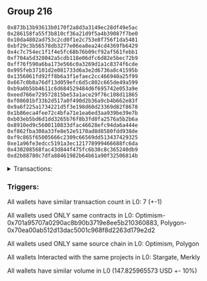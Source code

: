 ## Group 216

```0xec12cbd8eadeebc79ab2d91911ed1973a08542cd
0x873b13b93613b0170f2a8d3a3149ec28df49e5ac
0x286158fa55f3b810cf36a21d9f5a4b39087f7be0
0x10da4802ad753c2cd0f1e2c753e8f756f1da5481
0xbf29c3b56578db3277e06ea8ea24cd4369fb6429
0x4c7c754ec1f1f4e5fc68b76b09cf92af561febb1
0xf704a5d328042a5cdb118e06dfc6d82e5bec72b9
0xff76f590a6ba173e566c0a3269d1a1c8374f6cde
0x995feb37101d2e081733d6a3e2d6736a8c41595b
0x1356061fd92ff8b6a3f1efaec2cc466940a25f99
0x667c0b0a76df13d059efc6d5c802c665de49a599
0xb9a0b5bb4611c6d684529484d6f695742e053a9e
0xeed766e729572815be53a1ace29f76c108d11865
0xf08601bf33b2d517a0f490d2b36a9cb4b662e83f
0x9a6f225a1734221d5f3e198d60d23369d82f8678
0x1b86eca4fee72c4bfa71e1ea6ed3aa939be39e7b
0xb03eb5bd6d1dd3265b76f8b3fd8fa2576a5b2b6a
0x8910ed9c5600110833dfac46628efc94da6a444e
0xf862fba308a33fe8e52e5170ad8d8580fdd938de
0xf9c865f65005666c2309c66569dd513437429325
0xe1a96fe3edcc5191a3ec121778999466688fc6da
0x430208568fac43d844f475fc6b30c8c365240db9
0xd2b88780c7dfa88461982b64b61a90f32506814b
```
<details>
<summary>Transactions:</summary>

Hashes: 

Wallet: 0xec12cbd8eadeebc79ab2d91911ed1973a08542cd

       Hash: 0x87474dc7f33317bdb44f5f758388bffbee761f0d2cc9887d8e0ff855561b7678
         - source chain: Optimism
         - destination chain: Polygon
         - project: Stargate
         - contract: 0x701a95707a0290ac8b90b3719e8ee5b210360883
         - value USD: 147.825965573
       Hash: 0x0031681e7430a128b57bbdc24754473ea3fa45e7bdbfb469c05025c4d3e886e2
         - source chain: Polygon
         - destination chain: DFK
         - project: Merkly
         - contract: 0x70ea00ab512d13dac5001c968f8d2263d179e2d2
       Hash: 0xe61306fa57866b99c91899793ea426a24155075b62f9a894645c58f203c2af9d
         - source chain: Polygon
         - destination chain: Viction
         - project: Merkly
         - contract: 0x70ea00ab512d13dac5001c968f8d2263d179e2d2
       Hash: 0x1bd996b9e55975978c448e167ba7250225867d319322246027eb331440d74e6e
         - source chain: Polygon
         - destination chain: Merit Circle
         - project: Merkly
         - contract: 0x70ea00ab512d13dac5001c968f8d2263d179e2d2
       Hash: 0xb31fd105e0bd82c9959e5bbcf715c5750b7815635494db279c04f4b0d8bfdb04
         - source chain: Polygon
         - destination chain: Celo Mainnet
         - project: Merkly
         - contract: 0x70ea00ab512d13dac5001c968f8d2263d179e2d2
       Hash: 0x88f8e639fbca33d444a716e9e624e2da5f91ea44d6ac19367cb6340ab17abf83
         - source chain: Polygon
         - destination chain: Fuse Mainnet
         - project: Merkly
         - contract: 0x70ea00ab512d13dac5001c968f8d2263d179e2d2
       Hash: 0xfe8580087d2ea682e30d51c2f69ab1010a2954d34df73e64f7ab10b46c94d394
         - source chain: Polygon
         - destination chain: Mode
         - project: Merkly
         - contract: 0x70ea00ab512d13dac5001c968f8d2263d179e2d2
Wallet: 0x873b13b93613b0170f2a8d3a3149ec28df49e5ac

       Hash:0xcacd5bebf5191a063a962e8d4675d48327a78bb508c114fbe7f0f50a67a495a4
         - source chain: Optimism
         - destination chain: Polygon
         - project: Stargate
         - contract: 0x701a95707a0290ac8b90b3719e8ee5b210360883
         - value USD: 148.640033247
       Hash:0x13c8aa6bd2146c57a624c2d5c8d3ef0f7462f39730a5addb45afa631dbd726ac
         - source chain: Polygon
         - destination chain: Klaytn Mainnet Cypress
         - project: Merkly
         - contract: 0x70ea00ab512d13dac5001c968f8d2263d179e2d2
       Hash:0x0a5fa9840ee5401483e4a123f9e5b7499f7d329fc5db9964caebb500dd126152
         - source chain: Polygon
         - destination chain: Moonriver
         - project: Merkly
         - contract: 0x70ea00ab512d13dac5001c968f8d2263d179e2d2
       Hash:0x98a47b283fc87b1d2b03d45b843a2f1b6a7d6cde9048260c8d903a347c51b619
         - source chain: Polygon
         - destination chain: Gnosis
         - project: Merkly
         - contract: 0x70ea00ab512d13dac5001c968f8d2263d179e2d2
       Hash:0x566bdb783e2b1d5bee7cd73ce3c0cfad6192a0283c1a369aa447295164b3a43a
         - source chain: Polygon
         - destination chain: DFK
         - project: Merkly
         - contract: 0x70ea00ab512d13dac5001c968f8d2263d179e2d2
       Hash:0x04a8bb393311f0cf0e31602a3ba0d7340c0fbd9f49b2eb07d9c184aeb0d2be79
         - source chain: Polygon
         - destination chain: Viction
         - project: Merkly
         - contract: 0x70ea00ab512d13dac5001c968f8d2263d179e2d2
       Hash:0x5dae2474bdef87b43d0d067cc9a26b0c4e7bb1a4e70ebc32a2bfe40348223124
         - source chain: Polygon
         - destination chain: Aptos
         - project: Merkly
         - contract: 0x70ea00ab512d13dac5001c968f8d2263d179e2d2
Wallet: 0x286158fa55f3b810cf36a21d9f5a4b39087f7be0

       Hash:0x94cc980718d09b354f3f322dad791f6837b9b24502e1b3f5245d1568913891cf
         - source chain: Optimism
         - destination chain: Polygon
         - project: Stargate
         - contract: 0x701a95707a0290ac8b90b3719e8ee5b210360883
         - value USD: 147.771093578
       Hash:0xe80bb7cb7f3cb50645f96c90df0d21b4d4d836599aeb48777c7ac802d74100d0
         - source chain: Polygon
         - destination chain: Merit Circle
         - project: Merkly
         - contract: 0x70ea00ab512d13dac5001c968f8d2263d179e2d2
       Hash:0xdcc4f73aaf59f676ea1991f3b3bdb27614ec78c71c6b271fb40aded5799919cc
         - source chain: Polygon
         - destination chain: Celo Mainnet
         - project: Merkly
         - contract: 0x70ea00ab512d13dac5001c968f8d2263d179e2d2
       Hash:0xde81285a9061835de914451496228da141a8d132435bc44c048a192ed17dda8f
         - source chain: Polygon
         - destination chain: Fuse Mainnet
         - project: Merkly
         - contract: 0x70ea00ab512d13dac5001c968f8d2263d179e2d2
       Hash:0x96473be471e59b356d6182de622c55a50eb104549266ac2c549c34d0194c3eb8
         - source chain: Polygon
         - destination chain: Klaytn Mainnet Cypress
         - project: Merkly
         - contract: 0x70ea00ab512d13dac5001c968f8d2263d179e2d2
       Hash:0xafa9e95011d2d59ca91af69a60f1070958e921a4a8353a97e8a5d9057778a056
         - source chain: Polygon
         - destination chain: Moonriver
         - project: Merkly
         - contract: 0x70ea00ab512d13dac5001c968f8d2263d179e2d2
       Hash:0x74cd366cc0f4bd2cbc673eefa0b6bf85de11b187ae4b4e94b63cccd43622d8e1
         - source chain: Polygon
         - destination chain: Celo Mainnet
         - project: Merkly
         - contract: 0x70ea00ab512d13dac5001c968f8d2263d179e2d2
Wallet: 0x10da4802ad753c2cd0f1e2c753e8f756f1da5481

       Hash:0xa8eed7c20020f6aa033cf87629ac9a76d88537cdc2d6c29d4f2cb8b27a2c5026
         - source chain: Optimism
         - destination chain: Polygon
         - project: Stargate
         - contract: 0x701a95707a0290ac8b90b3719e8ee5b210360883
         - value USD: 147.76963873
       Hash:0xebcadc5fe722f48475ef895ed8f559d3782720e51831689ab8e95ab305521a5a
         - source chain: Polygon
         - destination chain: Gnosis
         - project: Merkly
         - contract: 0x70ea00ab512d13dac5001c968f8d2263d179e2d2
       Hash:0x2a8446760b3aa98de5d62a22a10178ee14d1c789b3008f322f153bc13d17f544
         - source chain: Polygon
         - destination chain: DFK
         - project: Merkly
         - contract: 0x70ea00ab512d13dac5001c968f8d2263d179e2d2
       Hash:0x040dc44e4a22d62582e396699fe8d2ff193ea3fc13a641b0599f2be131e843c5
         - source chain: Polygon
         - destination chain: Viction
         - project: Merkly
         - contract: 0x70ea00ab512d13dac5001c968f8d2263d179e2d2
       Hash:0x213fe62b239d9e537d7a05b0a8ce947a8d32336dbf89d1756e3d12c66ebfa0ac
         - source chain: Polygon
         - destination chain: Merit Circle
         - project: Merkly
         - contract: 0x70ea00ab512d13dac5001c968f8d2263d179e2d2
       Hash:0xbe862a7ff4ec4320290878fdde60ce88ed2164ad546641b4c7a0099c288a21d7
         - source chain: Polygon
         - destination chain: Celo Mainnet
         - project: Merkly
         - contract: 0x70ea00ab512d13dac5001c968f8d2263d179e2d2
       Hash:0x1db02c68371201a0bbadd0654b2b41ea5c15d8e974d2e8b5599e545f1e905f7d
         - source chain: Polygon
         - destination chain: Fuse Mainnet
         - project: Merkly
         - contract: 0x70ea00ab512d13dac5001c968f8d2263d179e2d2
Wallet: 0xbf29c3b56578db3277e06ea8ea24cd4369fb6429

       Hash:0x12ed9e8f1e55e98d5ee3a45a6636adeab8faaf80ee15f28a36c12c17a8f01f96
         - source chain: Optimism
         - destination chain: Polygon
         - project: Stargate
         - contract: 0x701a95707a0290ac8b90b3719e8ee5b210360883
         - value USD: 147.756829261
       Hash:0xce325b9eb9153ecfa5da89b29ef8a942797c046485d5e27f6b229e82ca44be54
         - source chain: Polygon
         - destination chain: Fuse Mainnet
         - project: Merkly
         - contract: 0x70ea00ab512d13dac5001c968f8d2263d179e2d2
       Hash:0x2923eee612e1f12dfaaff05383a5d2550a2dae66c17bf0533b0541e529c1f2cc
         - source chain: Polygon
         - destination chain: Klaytn Mainnet Cypress
         - project: Merkly
         - contract: 0x70ea00ab512d13dac5001c968f8d2263d179e2d2
       Hash:0x442c6ad88f4dfed553cef746315bbe5b0c5a5dd8b64d1234911343f67459dfe0
         - source chain: Polygon
         - destination chain: Gnosis
         - project: Merkly
         - contract: 0x70ea00ab512d13dac5001c968f8d2263d179e2d2
       Hash:0xb4305cb21a0747dc5d0dbf494d47090fa26effa36e2d4c52090ad129f241685e
         - source chain: Polygon
         - destination chain: DFK
         - project: Merkly
         - contract: 0x70ea00ab512d13dac5001c968f8d2263d179e2d2
       Hash:0xf71d15a97062c69b75ea0604325c0d74fb634f675118544f4d23d36718c25d27
         - source chain: Polygon
         - destination chain: Viction
         - project: Merkly
         - contract: 0x70ea00ab512d13dac5001c968f8d2263d179e2d2
       Hash:0xe94a0e8523602a7b0c17a3cbe82708d660f832e2860b0d72c3006755ebe9a31e
         - source chain: Polygon
         - destination chain: Klaytn Mainnet Cypress
         - project: Merkly
         - contract: 0x70ea00ab512d13dac5001c968f8d2263d179e2d2
Wallet: 0x4c7c754ec1f1f4e5fc68b76b09cf92af561febb1

       Hash:0xc0ffba23a533b826d081b157b0a6cf318510a16eb28ba034b267a085ac866395
         - source chain: Optimism
         - destination chain: Polygon
         - project: Stargate
         - contract: 0x701a95707a0290ac8b90b3719e8ee5b210360883
         - value USD: 147.938393128
       Hash:0xc8f8ad88a19dcee12441bc3daae4d0f135fefc00e106db850700cf51e70fcbb8
         - source chain: Polygon
         - destination chain: Merit Circle
         - project: Merkly
         - contract: 0x70ea00ab512d13dac5001c968f8d2263d179e2d2
       Hash:0x87c04c7981ae32b3a1d7033742757bf73107028cff491da9fd0a2aaab1a3bac0
         - source chain: Polygon
         - destination chain: Celo Mainnet
         - project: Merkly
         - contract: 0x70ea00ab512d13dac5001c968f8d2263d179e2d2
       Hash:0x64daef1528bc797ca324e26d97bded8f70f9bff68e47e42b652e5dafb44d52e9
         - source chain: Polygon
         - destination chain: Fuse Mainnet
         - project: Merkly
         - contract: 0x70ea00ab512d13dac5001c968f8d2263d179e2d2
       Hash:0x368ed2cb3658f5f2d211bc2bab2d661f874cdd3374ac491398555da987560208
         - source chain: Polygon
         - destination chain: Klaytn Mainnet Cypress
         - project: Merkly
         - contract: 0x70ea00ab512d13dac5001c968f8d2263d179e2d2
       Hash:0xcb3ff1834b5e9b45e7576f986cb6aa12f840255fddf465222b2c87a088525ac9
         - source chain: Polygon
         - destination chain: Moonriver
         - project: Merkly
         - contract: 0x70ea00ab512d13dac5001c968f8d2263d179e2d2
       Hash:0x234197acce1c7346e1a510f193d0d8ae421c810b2b8a08f2acdd854bf1a1e05d
         - source chain: Polygon
         - destination chain: Gnosis
         - project: Merkly
         - contract: 0x70ea00ab512d13dac5001c968f8d2263d179e2d2
Wallet: 0xf704a5d328042a5cdb118e06dfc6d82e5bec72b9

       Hash:0xde924fd67a0d25c001e37edc102f60e63341422b883d4951931424fc8cc39ca1
         - source chain: Optimism
         - destination chain: Polygon
         - project: Stargate
         - contract: 0x701a95707a0290ac8b90b3719e8ee5b210360883
         - value USD: 147.840994336
       Hash:0x62569c843f8a4985f130fbfc32038f23b1bb3cd8d7e365555cd735e7bff19752
         - source chain: Polygon
         - destination chain: Gnosis
         - project: Merkly
         - contract: 0x70ea00ab512d13dac5001c968f8d2263d179e2d2
       Hash:0xb72e730a246a9653cb7ef9b5d9a691b30d92bbfbc93829422115979bbce0ea98
         - source chain: Polygon
         - destination chain: DFK
         - project: Merkly
         - contract: 0x70ea00ab512d13dac5001c968f8d2263d179e2d2
       Hash:0xaa7d4af9a94766ca2c3ff05b4c5d4fe97df33fe3fbd08f06463c5950ac8c1e8c
         - source chain: Polygon
         - destination chain: Viction
         - project: Merkly
         - contract: 0x70ea00ab512d13dac5001c968f8d2263d179e2d2
       Hash:0x94fe3680c95154bf13031b6be863559d739a2cc515a4cad2605e41d998bfe24b
         - source chain: Polygon
         - destination chain: Merit Circle
         - project: Merkly
         - contract: 0x70ea00ab512d13dac5001c968f8d2263d179e2d2
       Hash:0x5e16cb160331b341806b5090a43300c310c7c1430300619c8d71c9c4ffe37430
         - source chain: Polygon
         - destination chain: Celo Mainnet
         - project: Merkly
         - contract: 0x70ea00ab512d13dac5001c968f8d2263d179e2d2
       Hash:0xfbb5c9fb40935a4e6ab6ccac7c291953439814924dacb683755f94fd52536c21
         - source chain: Polygon
         - destination chain: DFK
         - project: Merkly
         - contract: 0x70ea00ab512d13dac5001c968f8d2263d179e2d2
Wallet: 0xff76f590a6ba173e566c0a3269d1a1c8374f6cde

       Hash:0xae590ae392cd1ad8e49e1de68b03c34e59e637f6d4eae85c2e9efa6d44305b84
         - source chain: Optimism
         - destination chain: Polygon
         - project: Stargate
         - contract: 0x701a95707a0290ac8b90b3719e8ee5b210360883
         - value USD: 147.864533062
       Hash:0xf3d5a5baee4e158a0b6d97cb476b60da1d17519c0b18b59f74fe7ad6e20f49ea
         - source chain: Polygon
         - destination chain: Fuse Mainnet
         - project: Merkly
         - contract: 0x70ea00ab512d13dac5001c968f8d2263d179e2d2
       Hash:0xfa665b3289a09bd5e3cd1560b88edce3cad872fd907aae2d9ebb31dfdac582b4
         - source chain: Polygon
         - destination chain: Klaytn Mainnet Cypress
         - project: Merkly
         - contract: 0x70ea00ab512d13dac5001c968f8d2263d179e2d2
       Hash:0x8cbec3ea38a2481f52cf72c895a554a01594fa39b0763106198a0287f49cafef
         - source chain: Polygon
         - destination chain: Moonriver
         - project: Merkly
         - contract: 0x70ea00ab512d13dac5001c968f8d2263d179e2d2
       Hash:0x78865c14f96e0e70c1ff451058e71612eca63f2f6d283048576fac2f20299f06
         - source chain: Polygon
         - destination chain: Gnosis
         - project: Merkly
         - contract: 0x70ea00ab512d13dac5001c968f8d2263d179e2d2
       Hash:0xa7d91780935aaa885a366ebc685cb392d950e86f8f59e2104cb563d81153183d
         - source chain: Polygon
         - destination chain: DFK
         - project: Merkly
         - contract: 0x70ea00ab512d13dac5001c968f8d2263d179e2d2
       Hash:0x5beb9fffc884adbc77965b924936b07cdf0bd9b43b2ee7088af70f50508b6303
         - source chain: Polygon
         - destination chain: Viction
         - project: Merkly
         - contract: 0x70ea00ab512d13dac5001c968f8d2263d179e2d2
Wallet: 0x995feb37101d2e081733d6a3e2d6736a8c41595b

       Hash:0xa259369bac424c86da3a2238ad48d3e346baab9eb7255cfdd578287caf8a3f66
         - source chain: Optimism
         - destination chain: Polygon
         - project: Stargate
         - contract: 0x701a95707a0290ac8b90b3719e8ee5b210360883
         - value USD: 147.846588598
       Hash:0x8e89d4aca38e1c8f7dd70d5606929d708f08748326dcfbca3016ad9947e88a7f
         - source chain: Polygon
         - destination chain: Viction
         - project: Merkly
         - contract: 0x70ea00ab512d13dac5001c968f8d2263d179e2d2
       Hash:0xcda0da4af816364e1336156c10fbca8e12cb5843419d96349be74ae7b09d6a6f
         - source chain: Polygon
         - destination chain: Merit Circle
         - project: Merkly
         - contract: 0x70ea00ab512d13dac5001c968f8d2263d179e2d2
       Hash:0xc84b6b6632f99d8e613c459a584194f26188574b3a81a827a0a7608f42791cee
         - source chain: Polygon
         - destination chain: Celo Mainnet
         - project: Merkly
         - contract: 0x70ea00ab512d13dac5001c968f8d2263d179e2d2
       Hash:0x4d5d2246bcfb448a919778ec17033b485d2a481bbb960194b95ab7c5cfa03d84
         - source chain: Polygon
         - destination chain: Fuse Mainnet
         - project: Merkly
         - contract: 0x70ea00ab512d13dac5001c968f8d2263d179e2d2
       Hash:0x8e77d2c8146570d662da31c625d5ce034eb4ecf8fd570046964c67c726af68bf
         - source chain: Polygon
         - destination chain: Klaytn Mainnet Cypress
         - project: Merkly
         - contract: 0x70ea00ab512d13dac5001c968f8d2263d179e2d2
       Hash:0x739d5cc89765e9b4daed782a6ca2dbb64b1cf5613e9be3940bf287d5df4321f8
         - source chain: Polygon
         - destination chain: Merit Circle
         - project: Merkly
         - contract: 0x70ea00ab512d13dac5001c968f8d2263d179e2d2
Wallet: 0x1356061fd92ff8b6a3f1efaec2cc466940a25f99

       Hash:0x341d5e5602aad95e7db8309f0cef8192cb4e462ca7ad4c3f10595d191738f206
         - source chain: Optimism
         - destination chain: Polygon
         - project: Stargate
         - contract: 0x701a95707a0290ac8b90b3719e8ee5b210360883
         - value USD: 147.839633543
       Hash:0xa17f7ef37d9b983328bf938a42ecdfd2335a8ca52f28c42e1ca9839fd406f43d
         - source chain: Polygon
         - destination chain: Moonriver
         - project: Merkly
         - contract: 0x70ea00ab512d13dac5001c968f8d2263d179e2d2
       Hash:0x90e5f9e9141a2fdeba5c6973f8477ba889e468e47843d624f77d7808620b25d1
         - source chain: Polygon
         - destination chain: Gnosis
         - project: Merkly
         - contract: 0x70ea00ab512d13dac5001c968f8d2263d179e2d2
       Hash:0x3d1ae24086ed1efa4280a7b40ac901f5f29d80449330a3023cdf6c603547f07d
         - source chain: Polygon
         - destination chain: DFK
         - project: Merkly
         - contract: 0x70ea00ab512d13dac5001c968f8d2263d179e2d2
       Hash:0xf47f4aa724475b34366dc12025b51d4d238072c640a9d52e6a15a23cd81e21a3
         - source chain: Polygon
         - destination chain: Viction
         - project: Merkly
         - contract: 0x70ea00ab512d13dac5001c968f8d2263d179e2d2
       Hash:0x9918f2184fb522842436d825477f12f3c76def61956ff2e91a1ead5b99ad22db
         - source chain: Polygon
         - destination chain: Merit Circle
         - project: Merkly
         - contract: 0x70ea00ab512d13dac5001c968f8d2263d179e2d2
       Hash:0xa956eaca587961ba73039026f7743cd5c2b8e748f182b9a3c3fca0cd2a400693
         - source chain: Polygon
         - destination chain: Mode
         - project: Merkly
         - contract: 0x70ea00ab512d13dac5001c968f8d2263d179e2d2
Wallet: 0x667c0b0a76df13d059efc6d5c802c665de49a599

       Hash:0xc62e8e440bace4861c7d11869c3665f8af2da75cf922fd607ded9b4fd39abf78
         - source chain: Optimism
         - destination chain: Polygon
         - project: Stargate
         - contract: 0x701a95707a0290ac8b90b3719e8ee5b210360883
         - value USD: 147.826207714
       Hash:0x31fc50e14fdfbea379bafd3c41ddbabcdd4bd2375228668aff8d3bbc03fa6c26
         - source chain: Polygon
         - destination chain: Celo Mainnet
         - project: Merkly
         - contract: 0x70ea00ab512d13dac5001c968f8d2263d179e2d2
       Hash:0x542b30c1a6ebd2c3e588df753dc70774caca679796ea802238089655052e0f58
         - source chain: Polygon
         - destination chain: Fuse Mainnet
         - project: Merkly
         - contract: 0x70ea00ab512d13dac5001c968f8d2263d179e2d2
       Hash:0xb1c0851a72195fb3b864aac5c8b32535252c37b958d295fd18b0bf05c3c8a1ce
         - source chain: Polygon
         - destination chain: Klaytn Mainnet Cypress
         - project: Merkly
         - contract: 0x70ea00ab512d13dac5001c968f8d2263d179e2d2
       Hash:0x40d7a61790253f372bae7f681848ac631737019070cff383d6e5ad2cfeff0ab9
         - source chain: Polygon
         - destination chain: Moonriver
         - project: Merkly
         - contract: 0x70ea00ab512d13dac5001c968f8d2263d179e2d2
       Hash:0xd33f956d3e86016b9b6c1ddd406af1d0284a24f0dab660874c42d1a730a26e81
         - source chain: Polygon
         - destination chain: Gnosis
         - project: Merkly
         - contract: 0x70ea00ab512d13dac5001c968f8d2263d179e2d2
       Hash:0x04c3ac15de1f8970ba13eee9c8f202e77bfd395f53e2174785a063b9b14173a4
         - source chain: Polygon
         - destination chain: Aptos
         - project: Merkly
         - contract: 0x70ea00ab512d13dac5001c968f8d2263d179e2d2
Wallet: 0xb9a0b5bb4611c6d684529484d6f695742e053a9e

       Hash:0xcd2aaa304bb8004cc05ee8c5834d4e87786e992d2906f5c2eba00a7316702081
         - source chain: Optimism
         - destination chain: Polygon
         - project: Stargate
         - contract: 0x701a95707a0290ac8b90b3719e8ee5b210360883
         - value USD: 147.752305623
       Hash:0x69443f3c9bfacc9978f7f0d0e9d466b679e4f8e23fdd97d11eb5fe6b157bddfc
         - source chain: Polygon
         - destination chain: DFK
         - project: Merkly
         - contract: 0x70ea00ab512d13dac5001c968f8d2263d179e2d2
       Hash:0xa4755f8bf5a191dba9c870f67e123492a9cdbdf2eab4bf9af72f3824b6c0b457
         - source chain: Polygon
         - destination chain: Viction
         - project: Merkly
         - contract: 0x70ea00ab512d13dac5001c968f8d2263d179e2d2
       Hash:0xca2bd55ece1986e245785b91530d6930b28dca00c3354270dd58eec5ae88ebbd
         - source chain: Polygon
         - destination chain: Merit Circle
         - project: Merkly
         - contract: 0x70ea00ab512d13dac5001c968f8d2263d179e2d2
       Hash:0xb173fe372831dccf08212e89f311756acb76fede58a35de7cdb96ed93e50319e
         - source chain: Polygon
         - destination chain: Celo Mainnet
         - project: Merkly
         - contract: 0x70ea00ab512d13dac5001c968f8d2263d179e2d2
       Hash:0xf831c46df7ce4b11d7982f5d8220522066f07f9bd5318f8350c39782980f1125
         - source chain: Polygon
         - destination chain: Fuse Mainnet
         - project: Merkly
         - contract: 0x70ea00ab512d13dac5001c968f8d2263d179e2d2
       Hash:0xad58f6f5084231204f0990b99e20a08790777095aae4107f89456a97d739fb1c
         - source chain: Polygon
         - destination chain: Celo Mainnet
         - project: Merkly
         - contract: 0x70ea00ab512d13dac5001c968f8d2263d179e2d2
Wallet: 0xeed766e729572815be53a1ace29f76c108d11865

       Hash:0x44dead670b9869eb0f44f94dc5687169b4827c41e2596a35bf747ae6bf931aa1
         - source chain: Optimism
         - destination chain: Polygon
         - project: Stargate
         - contract: 0x701a95707a0290ac8b90b3719e8ee5b210360883
         - value USD: 147.595459168
       Hash:0x52abb0ad835ff1a7a05eb50eb444829a303f904da6f4372f4919a9be0d008bbf
         - source chain: Polygon
         - destination chain: Klaytn Mainnet Cypress
         - project: Merkly
         - contract: 0x70ea00ab512d13dac5001c968f8d2263d179e2d2
       Hash:0x0654f5d61d29df59d8153d15f161ee4ba6fec5821d36eff4e196f4c8ec4202b1
         - source chain: Polygon
         - destination chain: Moonriver
         - project: Merkly
         - contract: 0x70ea00ab512d13dac5001c968f8d2263d179e2d2
       Hash:0x46352d7aac264479fac818fdc920a701714161547ec2fc06f8d4e59c2cdca6aa
         - source chain: Polygon
         - destination chain: Gnosis
         - project: Merkly
         - contract: 0x70ea00ab512d13dac5001c968f8d2263d179e2d2
       Hash:0x356cee6cec0182147e495d7d73961850334ad2fcbc99f0940c8ea68f6c2cd2a7
         - source chain: Polygon
         - destination chain: DFK
         - project: Merkly
         - contract: 0x70ea00ab512d13dac5001c968f8d2263d179e2d2
       Hash:0xdaf3da55eea0ee09e787c41ad3e2bfa352e282a09091a248aa524730f1a0c4d0
         - source chain: Polygon
         - destination chain: Viction
         - project: Merkly
         - contract: 0x70ea00ab512d13dac5001c968f8d2263d179e2d2
       Hash:0xa9b061ab6ecb9281e0b9d4f2ead434df3600070439d1e74e1b9cdad2ea6da4df
         - source chain: Polygon
         - destination chain: Fuse Mainnet
         - project: Merkly
         - contract: 0x70ea00ab512d13dac5001c968f8d2263d179e2d2
Wallet: 0xf08601bf33b2d517a0f490d2b36a9cb4b662e83f

       Hash:0xda051b13d7d0850e52c027af8a91a795cbb6bbab92378cf934749f8fe3d42ebe
         - source chain: Optimism
         - destination chain: Polygon
         - project: Stargate
         - contract: 0x701a95707a0290ac8b90b3719e8ee5b210360883
         - value USD: 147.862977154
       Hash:0x0155e3d6365ff4839b8a59f04ce9b68b74fdea35cfc3db87ceb955a12791ba87
         - source chain: Polygon
         - destination chain: Celo Mainnet
         - project: Merkly
         - contract: 0x70ea00ab512d13dac5001c968f8d2263d179e2d2
       Hash:0x1412aa6a0a9c4c9a2fb46e82b2f3a83d13628e8183ab025c843c79b3c608a914
         - source chain: Polygon
         - destination chain: Fuse Mainnet
         - project: Merkly
         - contract: 0x70ea00ab512d13dac5001c968f8d2263d179e2d2
       Hash:0x82957ab7586eb1563c538ec0df126e00a4797f3e20ec92f922321e0e6d818ae2
         - source chain: Polygon
         - destination chain: Klaytn Mainnet Cypress
         - project: Merkly
         - contract: 0x70ea00ab512d13dac5001c968f8d2263d179e2d2
       Hash:0xfa55403a12410a68b14d022be878e070af6f1c7f86a11302ee6c687eaabecc65
         - source chain: Polygon
         - destination chain: Moonriver
         - project: Merkly
         - contract: 0x70ea00ab512d13dac5001c968f8d2263d179e2d2
       Hash:0xc0458c01a3b7dcdd5e592e0dbe50a93c5ff358649ecd80cd3abbff095f6db2db
         - source chain: Polygon
         - destination chain: Gnosis
         - project: Merkly
         - contract: 0x70ea00ab512d13dac5001c968f8d2263d179e2d2
       Hash:0x7cd7ff186df4df09ea26c88b4bf6360d69ebb54dcb30b79611aae789fca7f05f
         - source chain: Polygon
         - destination chain: Klaytn Mainnet Cypress
         - project: Merkly
         - contract: 0x70ea00ab512d13dac5001c968f8d2263d179e2d2
Wallet: 0x9a6f225a1734221d5f3e198d60d23369d82f8678

       Hash:0x414b92b075d7ea01d8e00eaae91cc1f89692a12befbdd69773f7416e0b63cbe7
         - source chain: Optimism
         - destination chain: Polygon
         - project: Stargate
         - contract: 0x701a95707a0290ac8b90b3719e8ee5b210360883
         - value USD: 147.880378301
       Hash:0x2d227948b1ef35b88c9579e174a8572dd8a2ab72caa4f0276fc0a2af8868646f
         - source chain: Polygon
         - destination chain: DFK
         - project: Merkly
         - contract: 0x70ea00ab512d13dac5001c968f8d2263d179e2d2
       Hash:0xb2bc5b734c4bb5f6129e9037135049f48793928c04f68ac60220b8310e2f7b77
         - source chain: Polygon
         - destination chain: Viction
         - project: Merkly
         - contract: 0x70ea00ab512d13dac5001c968f8d2263d179e2d2
       Hash:0xef62f9c79c33ddc55779592af6c4252fce36ec9f15b23bc8817d9b04954e58e5
         - source chain: Polygon
         - destination chain: Merit Circle
         - project: Merkly
         - contract: 0x70ea00ab512d13dac5001c968f8d2263d179e2d2
       Hash:0x1d238dade3e3a7c6db5aed8ec3e013ee59b8bc5b415f66f6f99c720912d3b0a3
         - source chain: Polygon
         - destination chain: Celo Mainnet
         - project: Merkly
         - contract: 0x70ea00ab512d13dac5001c968f8d2263d179e2d2
       Hash:0x25b4aebc3ad50466fdc5b89dde45488ff25684c567762797517766d7ff55e61c
         - source chain: Polygon
         - destination chain: Fuse Mainnet
         - project: Merkly
         - contract: 0x70ea00ab512d13dac5001c968f8d2263d179e2d2
       Hash:0xd262a89ed6a3641315e55a25463f6d3b9fca24a06a0f6903a10bfb45fbd004b1
         - source chain: Polygon
         - destination chain: Moonbeam
         - project: Merkly
         - contract: 0x70ea00ab512d13dac5001c968f8d2263d179e2d2
Wallet: 0x1b86eca4fee72c4bfa71e1ea6ed3aa939be39e7b

       Hash:0x8ff2135165cc4ea536fe80ce0d509056849e20b47300aed0952b85d2add9dc09
         - source chain: Optimism
         - destination chain: Polygon
         - project: Stargate
         - contract: 0x701a95707a0290ac8b90b3719e8ee5b210360883
         - value USD: 147.85521863
       Hash:0x841eda9fa1a83019e939ca6b45257bb9ca094e6446ff29f636c57d573661db24
         - source chain: Polygon
         - destination chain: Klaytn Mainnet Cypress
         - project: Merkly
         - contract: 0x70ea00ab512d13dac5001c968f8d2263d179e2d2
       Hash:0xa2e142fbbd99d3cd33d7439b32cbf398c122ca6086de0bda1d3550a7d8faa87f
         - source chain: Polygon
         - destination chain: Moonriver
         - project: Merkly
         - contract: 0x70ea00ab512d13dac5001c968f8d2263d179e2d2
       Hash:0xa247fc37c97df7c98fecb00b04642ae4216f5076815ba16c62258f745f8c1cf7
         - source chain: Polygon
         - destination chain: Gnosis
         - project: Merkly
         - contract: 0x70ea00ab512d13dac5001c968f8d2263d179e2d2
       Hash:0x177db8777d5f5a68ebdcf46c05bc2a773cc07d5a31bd9dd1cad3870a232ef3c3
         - source chain: Polygon
         - destination chain: DFK
         - project: Merkly
         - contract: 0x70ea00ab512d13dac5001c968f8d2263d179e2d2
       Hash:0xd89a9c34006fce6f943689b1c39e005f11e89aaec21302330aef95791f4dfaf6
         - source chain: Polygon
         - destination chain: Viction
         - project: Merkly
         - contract: 0x70ea00ab512d13dac5001c968f8d2263d179e2d2
       Hash:0x50fcebffa4a73047c404e82271192f598d1286ea37bcaae96b4e74e8841df026
         - source chain: Polygon
         - destination chain: Moonriver
         - project: Merkly
         - contract: 0x70ea00ab512d13dac5001c968f8d2263d179e2d2
Wallet: 0xb03eb5bd6d1dd3265b76f8b3fd8fa2576a5b2b6a

       Hash:0xbce93166ab4e7403ec11ffccdd6cec54363fdd27f9c37a5fc3566c7bb5b8e9d9
         - source chain: Optimism
         - destination chain: Polygon
         - project: Stargate
         - contract: 0x701a95707a0290ac8b90b3719e8ee5b210360883
         - value USD: 147.975558799
       Hash:0x402514d280a39e86cbe0b8dfe1903afe5b76f9b90695ebddde4387f141b0e9f6
         - source chain: Polygon
         - destination chain: Merit Circle
         - project: Merkly
         - contract: 0x70ea00ab512d13dac5001c968f8d2263d179e2d2
       Hash:0xe8b6e169512f389606178d45d2a5d4aab296a8c70db987501e2b977300a8a560
         - source chain: Polygon
         - destination chain: Celo Mainnet
         - project: Merkly
         - contract: 0x70ea00ab512d13dac5001c968f8d2263d179e2d2
       Hash:0xa2c4d909813f6275d0afab367ef44c5042d713dbcb0d18452cca09387b2898d8
         - source chain: Polygon
         - destination chain: Fuse Mainnet
         - project: Merkly
         - contract: 0x70ea00ab512d13dac5001c968f8d2263d179e2d2
       Hash:0xd61d44405f25a1982195fdec36c26548912f0fa2e915b5206ae2b4b692e5bbc7
         - source chain: Polygon
         - destination chain: Klaytn Mainnet Cypress
         - project: Merkly
         - contract: 0x70ea00ab512d13dac5001c968f8d2263d179e2d2
       Hash:0xbe6c5f2f0f5512a7256ff73fbfb8f3530eb174f2751f4983e2ac16e88059430e
         - source chain: Polygon
         - destination chain: Moonriver
         - project: Merkly
         - contract: 0x70ea00ab512d13dac5001c968f8d2263d179e2d2
       Hash:0x815759bd24fd2d6600537bcb222e75387be87c4a02d56d578457b14807feb1e4
         - source chain: Polygon
         - destination chain: Gnosis
         - project: Merkly
         - contract: 0x70ea00ab512d13dac5001c968f8d2263d179e2d2
Wallet: 0x8910ed9c5600110833dfac46628efc94da6a444e

       Hash:0x0105ed7b48066a783f8e903b27de1a354e8ee44ff75223a2bd47bd5312954556
         - source chain: Optimism
         - destination chain: Polygon
         - project: Stargate
         - contract: 0x701a95707a0290ac8b90b3719e8ee5b210360883
         - value USD: 147.98713655
       Hash:0x1fbd1ddf3d7a646837862acfecff608a4ab883fbddfaaa1dae16b82bc7a3db10
         - source chain: Polygon
         - destination chain: Gnosis
         - project: Merkly
         - contract: 0x70ea00ab512d13dac5001c968f8d2263d179e2d2
       Hash:0xef2cb47d1daa90f7de246dde723bfb55c0d55775d325b2a0d4ee3f8b28def499
         - source chain: Polygon
         - destination chain: DFK
         - project: Merkly
         - contract: 0x70ea00ab512d13dac5001c968f8d2263d179e2d2
       Hash:0x292d3a759965b1fd1b8675266146d9ea5dbfb3978be95bedd7efb85cb2ab824e
         - source chain: Polygon
         - destination chain: Viction
         - project: Merkly
         - contract: 0x70ea00ab512d13dac5001c968f8d2263d179e2d2
       Hash:0x351437bbb5a864c424a7e778b6320d801483f78610ac4dcf4187cce821838688
         - source chain: Polygon
         - destination chain: Merit Circle
         - project: Merkly
         - contract: 0x70ea00ab512d13dac5001c968f8d2263d179e2d2
       Hash:0xf384541ae746c49bd75d45b1c026c1c4701a283e9f8d39f1e4a689e2498acf33
         - source chain: Polygon
         - destination chain: Celo Mainnet
         - project: Merkly
         - contract: 0x70ea00ab512d13dac5001c968f8d2263d179e2d2
       Hash:0x4d865465c1ad4fbafa99b073afbe77bd6b71e00635bf615473cf40c8cf89a2e4
         - source chain: Polygon
         - destination chain: DFK
         - project: Merkly
         - contract: 0x70ea00ab512d13dac5001c968f8d2263d179e2d2
Wallet: 0xf862fba308a33fe8e52e5170ad8d8580fdd938de

       Hash:0xf15d7f0f7433fb682a2c57d2fefbe01e52978ac9d298acc252d9961fa8edc11d
         - source chain: Optimism
         - destination chain: Polygon
         - project: Stargate
         - contract: 0x701a95707a0290ac8b90b3719e8ee5b210360883
         - value USD: 147.827402411
       Hash:0x158fdf0fa552eb88cfaccd5685fc6c9bf671855633efade8056bb42a84f1c204
         - source chain: Polygon
         - destination chain: Fuse Mainnet
         - project: Merkly
         - contract: 0x70ea00ab512d13dac5001c968f8d2263d179e2d2
       Hash:0x8f604fe3b71ac3a8e84abd730feee3d7a29a483a2ffd07a50c8706b686ef6f1d
         - source chain: Polygon
         - destination chain: Klaytn Mainnet Cypress
         - project: Merkly
         - contract: 0x70ea00ab512d13dac5001c968f8d2263d179e2d2
       Hash:0x6b8ae45f7489cd80f42baa8ca05dc4d337618654f17157fa9453b1c3c66534a7
         - source chain: Polygon
         - destination chain: Moonriver
         - project: Merkly
         - contract: 0x70ea00ab512d13dac5001c968f8d2263d179e2d2
       Hash:0xa6fd902c297476525ac49f008e67826a52dad46a76d0b0692373389b7f317eab
         - source chain: Polygon
         - destination chain: Gnosis
         - project: Merkly
         - contract: 0x70ea00ab512d13dac5001c968f8d2263d179e2d2
       Hash:0xbabf1ee244c8083c7e9cc35e4a89d51e6e73d4537bf2eaa2a6e5a88ad4f32b11
         - source chain: Polygon
         - destination chain: DFK
         - project: Merkly
         - contract: 0x70ea00ab512d13dac5001c968f8d2263d179e2d2
       Hash:0x2722235b79a561adf8e3583e65965809bad74745cc4640841db7f62f7c274dcd
         - source chain: Polygon
         - destination chain: Viction
         - project: Merkly
         - contract: 0x70ea00ab512d13dac5001c968f8d2263d179e2d2
Wallet: 0xf9c865f65005666c2309c66569dd513437429325

       Hash:0x1e1bd018fc710d740cbe02be96546c86be52ea9c89057168dfaf05ee1e9918f8
         - source chain: Optimism
         - destination chain: Polygon
         - project: Stargate
         - contract: 0x701a95707a0290ac8b90b3719e8ee5b210360883
         - value USD: 147.869550987
       Hash:0x7b4c201d64d3330895443f9bfc2a6eabdd4115c452b91f285f86fd585f825103
         - source chain: Polygon
         - destination chain: Viction
         - project: Merkly
         - contract: 0x70ea00ab512d13dac5001c968f8d2263d179e2d2
       Hash:0x07ea4fcf7b36594b149279f95f35e98e0009cd52ef0702ae8b41a7850864ca7b
         - source chain: Polygon
         - destination chain: Merit Circle
         - project: Merkly
         - contract: 0x70ea00ab512d13dac5001c968f8d2263d179e2d2
       Hash:0x3f96fff57c334155cd30eb5a26942217fb637d543f49819013e8e4f285bf0ef8
         - source chain: Polygon
         - destination chain: Celo Mainnet
         - project: Merkly
         - contract: 0x70ea00ab512d13dac5001c968f8d2263d179e2d2
       Hash:0x863b330de683522dfae2568d8ff63dbd8d860aab1630e885163ba7f08d09890f
         - source chain: Polygon
         - destination chain: Fuse Mainnet
         - project: Merkly
         - contract: 0x70ea00ab512d13dac5001c968f8d2263d179e2d2
       Hash:0xb739dbba3aad2c09f656e8fa328f9305ec341f53e7d08dc7e4a77ac5fcb18def
         - source chain: Polygon
         - destination chain: Klaytn Mainnet Cypress
         - project: Merkly
         - contract: 0x70ea00ab512d13dac5001c968f8d2263d179e2d2
       Hash:0x7b2cca442d69ccf7f0af3e5c833bcc5344ad1989049c64211e8c5951eb012f57
         - source chain: Polygon
         - destination chain: Merit Circle
         - project: Merkly
         - contract: 0x70ea00ab512d13dac5001c968f8d2263d179e2d2
Wallet: 0xe1a96fe3edcc5191a3ec121778999466688fc6da

       Hash:0x04493f6eec39bed318986c5099fef3b8908fb493f749177fb3405c3c37ab63d5
         - source chain: Optimism
         - destination chain: Polygon
         - project: Stargate
         - contract: 0x701a95707a0290ac8b90b3719e8ee5b210360883
         - value USD: 147.898915109
       Hash:0xcff77eb359caa5aa0bf79d2d9b240b4231e7d59d5b8ff85f9b7662c1e9407890
         - source chain: Polygon
         - destination chain: Moonriver
         - project: Merkly
         - contract: 0x70ea00ab512d13dac5001c968f8d2263d179e2d2
       Hash:0xea10026ac36e9e238755c0e2c2497908124649bfce4cea987a667df8e8fe929b
         - source chain: Polygon
         - destination chain: Gnosis
         - project: Merkly
         - contract: 0x70ea00ab512d13dac5001c968f8d2263d179e2d2
       Hash:0xee81ec688c4f6c5b5296eef4791edf504c662eeab673b659fc0f8b77b6928fa4
         - source chain: Polygon
         - destination chain: DFK
         - project: Merkly
         - contract: 0x70ea00ab512d13dac5001c968f8d2263d179e2d2
       Hash:0x9e17bdbd90a1149661332772dd33a28537e4d8ad8ad73fd10bd6753479035f49
         - source chain: Polygon
         - destination chain: Viction
         - project: Merkly
         - contract: 0x70ea00ab512d13dac5001c968f8d2263d179e2d2
       Hash:0x30b03526d87f7ca82193ea579845053fab25d0a070774126db6f3372ded5d79a
         - source chain: Polygon
         - destination chain: Merit Circle
         - project: Merkly
         - contract: 0x70ea00ab512d13dac5001c968f8d2263d179e2d2
       Hash:0x83bb7aee95b76b43c8174724da3718deacc96d3d32e5ebb8cb1cf4f25bfe1ec8
         - source chain: Polygon
         - destination chain: Mode
         - project: Merkly
         - contract: 0x70ea00ab512d13dac5001c968f8d2263d179e2d2
Wallet: 0x430208568fac43d844f475fc6b30c8c365240db9

       Hash:0x56183aa75877c4154a949ef1d3eb5e0729d0dbda17ec199d659c30ff949df395
         - source chain: Optimism
         - destination chain: Polygon
         - project: Stargate
         - contract: 0x701a95707a0290ac8b90b3719e8ee5b210360883
         - value USD: 147.898854074
       Hash:0xf81ff262f97fb88ee13ab2c0d0a05e8833abe96044b7cd4f70f2db694f06132f
         - source chain: Polygon
         - destination chain: Celo Mainnet
         - project: Merkly
         - contract: 0x70ea00ab512d13dac5001c968f8d2263d179e2d2
       Hash:0xe5bb37f421ce22fb33fb2c0c06aa317a8759561a5ebca01bf8f94d04f91666e9
         - source chain: Polygon
         - destination chain: Fuse Mainnet
         - project: Merkly
         - contract: 0x70ea00ab512d13dac5001c968f8d2263d179e2d2
       Hash:0x6f00e8cd1a02ee7b794c6311af740235c89c79f09f00b3c3f6784fd7e60b8475
         - source chain: Polygon
         - destination chain: Klaytn Mainnet Cypress
         - project: Merkly
         - contract: 0x70ea00ab512d13dac5001c968f8d2263d179e2d2
       Hash:0x6b15676598ead33159a7d261a2172fc88d446bf962c868de73dcbfb9f0d50850
         - source chain: Polygon
         - destination chain: Moonriver
         - project: Merkly
         - contract: 0x70ea00ab512d13dac5001c968f8d2263d179e2d2
       Hash:0x6684557da3380fc061ed699b152ebe15e655161e32e0ce211201a4a680d0f14c
         - source chain: Polygon
         - destination chain: Gnosis
         - project: Merkly
         - contract: 0x70ea00ab512d13dac5001c968f8d2263d179e2d2
       Hash:0x00e3fc3db7f5f093b3d36ca6a52c755919c1b6be8ab69fd9a2c96ef30f3af283
         - source chain: Polygon
         - destination chain: Aptos
         - project: Merkly
         - contract: 0x70ea00ab512d13dac5001c968f8d2263d179e2d2
Wallet: 0xd2b88780c7dfa88461982b64b61a90f32506814b

       Hash:0x61911126b8631b224cad88aad9a2e8418ab006d09d8d9914af04c129d5eacd17
         - source chain: Optimism
         - destination chain: Polygon
         - project: Stargate
         - contract: 0x701a95707a0290ac8b90b3719e8ee5b210360883
         - value USD: 147.91505452
       Hash:0x290b7f886888b9166bbc33252d6937d51d0091f9b36831678e22b4ec33d9f6fa
         - source chain: Polygon
         - destination chain: DFK
         - project: Merkly
         - contract: 0x70ea00ab512d13dac5001c968f8d2263d179e2d2
       Hash:0xab8c581905ec73c97a5bed07b06d1ecd93b05df51bf1bb6d85a40e34248f68be
         - source chain: Polygon
         - destination chain: Viction
         - project: Merkly
         - contract: 0x70ea00ab512d13dac5001c968f8d2263d179e2d2
       Hash:0x71a007f7c92c976a1339759ecce65f20a206dc69b09540104eb46559b15107b8
         - source chain: Polygon
         - destination chain: Merit Circle
         - project: Merkly
         - contract: 0x70ea00ab512d13dac5001c968f8d2263d179e2d2
       Hash:0xc85e314d84c2e80717f94f03e115006a387427c46a4032741c1f1b489cbf800c
         - source chain: Polygon
         - destination chain: Fuse Mainnet
         - project: Merkly
         - contract: 0x70ea00ab512d13dac5001c968f8d2263d179e2d2
       Hash:0x5dc5c9ffde5aa93d317e626e8b9e3af04c4c8aae3b90ac2390876d767cbb3cc3
         - source chain: Polygon
         - destination chain: Klaytn Mainnet Cypress
         - project: Merkly
         - contract: 0x70ea00ab512d13dac5001c968f8d2263d179e2d2
       Hash:0x2fb0e383b803d5bd2e2bc5401138ecb584bf77017bee3eb1f019ec313d4cb4b7
         - source chain: Polygon
         - destination chain: Celo Mainnet
         - project: Merkly
         - contract: 0x70ea00ab512d13dac5001c968f8d2263d179e2d2

</details>


### Triggers: 
All wallets have similar transaction count in L0: 7 (+-1)

All wallets used ONLY same contracts in L0: Optimism-0x701a95707a0290ac8b90b3719e8ee5b210360883, Polygon-0x70ea00ab512d13dac5001c968f8d2263d179e2d2

All wallets used ONLY same source chain in L0: Optimism, Polygon

All wallets Interacted with the same projects in L0: Stargate, Merkly

All wallets have similar volume in L0 (147.825965573 USD +- 10%)

